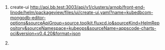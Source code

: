 
1) create-ui
http://api.bb.test:3003/api/v1/clusters/arnob/front-end-linode/helm/packageview/files/ui/create-ui.yaml?name=kubedbcom-mongodb-editor-options&sourceApiGroup=source.toolkit.fluxcd.io&sourceKind=HelmRepository&sourceNamespace=kubeops&sourceName=appscode-charts-oci&version=v0.4.20&format=json


2) 


